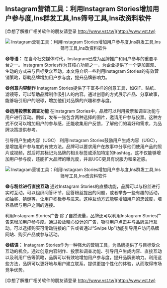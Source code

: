 ## **Instagram营销工具：利用Instagram Stories增加用户参与度,Ins群发工具,Ins筛号工具,Ins改资料软件**

[😍想了解推广相关软件的朋友请登录 http://www.vst.tw](http://www.vst.tw)

 <center><img src="https://vst.tw/MP4/tuiguang/png/2.png" alt="Instagram营销工具：利用Instagram Stories增加用户参与度,Ins群发工具,Ins筛号工具,Ins改资料软件"></center>

**😄导语：**
在当今社交媒体时代，Instagram已成为品牌推广和用户参与的重要平台之一。Instagram Stories作为其核心功能之一，为企业提供了一个更加直观、生动的方式来与目标受众互动。本文将介绍一些利用Instagram Stories的有效营销策略，帮助品牌增加用户参与度，提升品牌影响力。

**😄创意内容制作**
Instagram Stories提供了丰富多样的创意工具，如GIF、贴纸、滤镜等，可以帮助品牌制作吸引人的内容。通过创意的方式展示产品、分享故事，能够吸引用户的眼球，增加他们对品牌的兴趣和参与度。

**😄运用投票和调查功能**
在Instagram Stories中，品牌可以利用投票和调查功能与用户进行互动。例如，发布一张包含两种选择的图片，邀请用户参与投票。这种方式不仅可以增加用户的参与感，还能收集用户反馈，了解他们的喜好和需求，为品牌决策提供参考。

引导用户生成内容（UGC）
利用Instagram Stories鼓励用户生成内容（UGC），是增加用户参与度的有效方法。品牌可以要求用户在故事中分享他们使用产品的照片或视频，然后将其标记为品牌的相关标签或添加特定的hashtag。这不仅能够增加用户参与度，还能扩大品牌的曝光度，并且UGC更具有说服力和亲近感。

 <center><img src="https://vst.tw/MP4/tuiguang/png/3.png" alt="Instagram营销工具：利用Instagram Stories增加用户参与度,Ins群发工具,Ins筛号工具,Ins改资料软件"></center>

**😄与粉丝进行直接互动**
通过Instagram Stories的直播功能，品牌可以与粉丝进行实时互动。可以组织问答环节，回答粉丝提出的问题，或者举办一些有趣的活动，如抽奖、猜谜等，让用户积极参与进来。这种互动方式能够增加用户的忠诚度，培养品牌与用户之间的连接。

利用Instagram Stories广告
除了自然流量，品牌还可以利用Instagram Stories广告来增加用户参与度。通过投放精心设计的广告，吸引用户点击并与品牌进行互动。可以选择购买可滑动链接的广告或者通过“Swipe Up”功能引导用户访问品牌网站、购买产品或参与活动。

**😄结语：**
Instagram Stories作为一种强大的营销工具，为品牌提供了与目标受众互动的机会。通过创意内容制作、投票和调查功能、引导用户生成内容、直接互动以及利用广告等策略，品牌可以有效地增加用户参与度，提升品牌影响力。利用这些方法，品牌可以更好地与用户建立联系，提供更加个性化的体验，从而取得市场竞争优势。

[😍想了解推广相关软件的朋友请登录 http://www.vst.tw](http://www.vst.tw)



